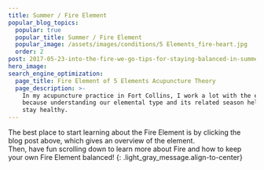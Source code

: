 ```yaml
---
title: Summer / Fire Element
popular_blog_topics:
  popular: true
  popular_title: Summer / Fire Element
  popular_image: /assets/images/conditions/5 Elements_fire-heart.jpg
  order: 2
post: 2017-05-23-into-the-fire-we-go-tips-for-staying-balanced-in-summer
hero_image:
search_engine_optimization:
  page_title: Fire Element of 5 Elements Acupuncture Theory
  page_description: >-
    In my acupuncture practice in Fort Collins, I work a lot with the elements
    because understanding our elemental type and its related season helps us
    stay healthy.
---
```


The best place to start learning about the Fire Element is by clicking the blog post above, which gives an overview of the element.<br>Then, have fun scrolling down to learn more about Fire and how to keep your own Fire Element balanced!
{: .light_gray_message.align-to-center}